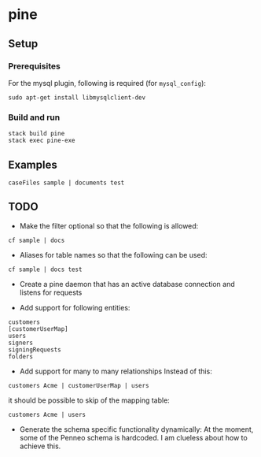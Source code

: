 # pine

## Setup

### Prerequisites

For the mysql plugin, following is required (for `mysql_config`):
```
sudo apt-get install libmysqlclient-dev
```

### Build and run

```
stack build pine
stack exec pine-exe
```


## Examples

```
caseFiles sample | documents test
```

## TODO

- Make the filter optional so that the following is allowed:

```
cf sample | docs
```

- Aliases for table names so that the following can be used:

```
cf sample | docs test
```

- Create a pine daemon that has an active database connection and listens for requests

- Add support for following entities:

```
customers
[customerUserMap]
users
signers
signingRequests
folders
```

- Add support for many to many relationships
Instead of this:

```
customers Acme | customerUserMap | users
```

it should be possible to skip of the mapping table:

```
customers Acme | users
```

- Generate the schema specific functionality dynamically:
At the moment, some of the Penneo schema is hardcoded. I am clueless about how to achieve this. 
